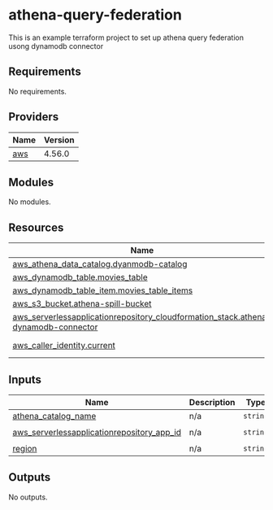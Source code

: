 # athena-query-federation 
This is an example terraform project to set up athena query federation usong dynamodb connector
<!-- BEGIN_TF_DOCS -->
## Requirements

No requirements.

## Providers

| Name | Version |
|------|---------|
| <a name="provider_aws"></a> [aws](#provider\_aws) | 4.56.0 |

## Modules

No modules.

## Resources

| Name | Type |
|------|------|
| [aws_athena_data_catalog.dyanmodb-catalog](https://registry.terraform.io/providers/hashicorp/aws/latest/docs/resources/athena_data_catalog) | resource |
| [aws_dynamodb_table.movies_table](https://registry.terraform.io/providers/hashicorp/aws/latest/docs/resources/dynamodb_table) | resource |
| [aws_dynamodb_table_item.movies_table_items](https://registry.terraform.io/providers/hashicorp/aws/latest/docs/resources/dynamodb_table_item) | resource |
| [aws_s3_bucket.athena-spill-bucket](https://registry.terraform.io/providers/hashicorp/aws/latest/docs/resources/s3_bucket) | resource |
| [aws_serverlessapplicationrepository_cloudformation_stack.athena-dynamodb-connector](https://registry.terraform.io/providers/hashicorp/aws/latest/docs/resources/serverlessapplicationrepository_cloudformation_stack) | resource |
| [aws_caller_identity.current](https://registry.terraform.io/providers/hashicorp/aws/latest/docs/data-sources/caller_identity) | data source |

## Inputs

| Name | Description | Type | Default | Required |
|------|-------------|------|---------|:--------:|
| <a name="input_athena_catalog_name"></a> [athena\_catalog\_name](#input\_athena\_catalog\_name) | n/a | `string` | `"athena-dynamodb-catalog"` | no |
| <a name="input_aws_serverlessapplicationrepository_app_id"></a> [aws\_serverlessapplicationrepository\_app\_id](#input\_aws\_serverlessapplicationrepository\_app\_id) | n/a | `string` | `"arn:aws:serverlessrepo:us-east-1:292517598671:applications/AthenaDynamoDBConnector"` | no |
| <a name="input_region"></a> [region](#input\_region) | n/a | `string` | `"eu-west-1"` | no |

## Outputs

No outputs.
<!-- END_TF_DOCS -->

